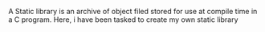 A Static library is an archive of object filed stored for use at compile time in a C program. Here, i have been tasked to create my own static library
